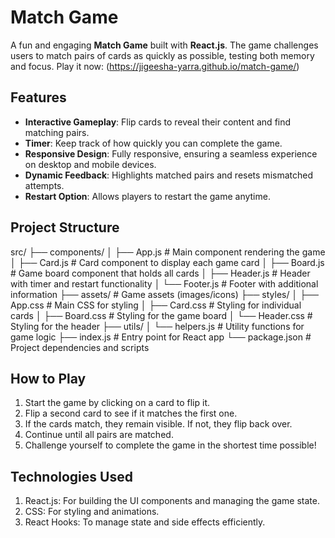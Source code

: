 # Match Game

A fun and engaging **Match Game** built with **React.js**. 
The game challenges users to match pairs of cards as quickly as possible, testing both memory and focus. 
Play it now: (https://jigeesha-yarra.github.io/match-game/)

## Features

- **Interactive Gameplay**: Flip cards to reveal their content and find matching pairs.
- **Timer**: Keep track of how quickly you can complete the game.
- **Responsive Design**: Fully responsive, ensuring a seamless experience on desktop and mobile devices.
- **Dynamic Feedback**: Highlights matched pairs and resets mismatched attempts.
- **Restart Option**: Allows players to restart the game anytime.

## Project Structure


src/
├── components/
│   ├── App.js            # Main component rendering the game
│   ├── Card.js           # Card component to display each game card
│   ├── Board.js          # Game board component that holds all cards
│   ├── Header.js         # Header with timer and restart functionality
│   └── Footer.js         # Footer with additional information
├── assets/               # Game assets (images/icons)
├── styles/
│   ├── App.css           # Main CSS for styling
│   ├── Card.css          # Styling for individual cards
│   ├── Board.css         # Styling for the game board
│   └── Header.css        # Styling for the header
├── utils/
│   └── helpers.js        # Utility functions for game logic
├── index.js              # Entry point for React app
└── package.json          # Project dependencies and scripts


## How to Play
1. Start the game by clicking on a card to flip it.
2. Flip a second card to see if it matches the first one.
3. If the cards match, they remain visible. If not, they flip back over.
4. Continue until all pairs are matched.
5. Challenge yourself to complete the game in the shortest time possible!

## Technologies Used
1. React.js: For building the UI components and managing the game state.
2. CSS: For styling and animations.
3. React Hooks: To manage state and side effects efficiently.